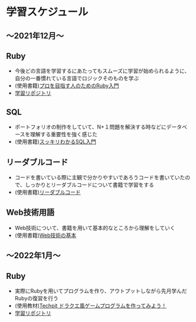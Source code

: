# 学習スケジュール

## 〜2021年12月〜 

## Ruby
* 今後どの言語を学習するにあたってもスムーズに学習が始められるように、自分の一番慣れている言語でロジックそのものを学ぶ
* (使用書籍)[プロを目指す人のためのRuby入門](https://www.amazon.co.jp/%E3%83%97%E3%83%AD%E3%82%92%E7%9B%AE%E6%8C%87%E3%81%99%E4%BA%BA%E3%81%AE%E3%81%9F%E3%82%81%E3%81%AERuby%E5%85%A5%E9%96%80-%E6%94%B9%E8%A8%822%E7%89%88-%E8%A8%80%E8%AA%9E%E4%BB%95%E6%A7%98%E3%81%8B%E3%82%89%E3%83%86%E3%82%B9%E3%83%88%E9%A7%86%E5%8B%95%E9%96%8B%E7%99%BA%E3%83%BB%E3%83%87%E3%83%90%E3%83%83%E3%82%B0%E6%8A%80%E6%B3%95%E3%81%BE%E3%81%A7-Software-Design/dp/4297124378/ref=sr_1_2_sspa?__mk_ja_JP=%E3%82%AB%E3%82%BF%E3%82%AB%E3%83%8A&crid=YB66OXTS0X2I&keywords=%E3%83%97%E3%83%AD%E3%82%92%E7%9B%AE%E6%8C%87%E3%81%99%E4%BA%BA%E3%81%AE%E3%81%9F%E3%82%81%E3%81%AEruby%E5%85%A5%E9%96%80&qid=1638370068&sprefix=%E3%83%97%E3%83%AD%E3%82%92%2Caps%2C616&sr=8-2-spons&psc=1&spLa=ZW5jcnlwdGVkUXVhbGlmaWVyPUFUTDIxUUlTSjdCRk8mZW5jcnlwdGVkSWQ9QTAzODAwNjUxWFNZQ1pRUkdMTkw3JmVuY3J5cHRlZEFkSWQ9QVJRRjRQV1Q2MVJWMiZ3aWRnZXROYW1lPXNwX2F0ZiZhY3Rpb249Y2xpY2tSZWRpcmVjdCZkb05vdExvZ0NsaWNrPXRydWU=)
* [学習リポジトリ](https://github.com/chiba97/ruby_study.git)

## SQL
* ポートフォリオの制作をしていて、N+１問題を解決する時などにデータベースを理解する重要性を強く感じた
* (使用書籍)[スッキリわかるSQL入門](https://www.amazon.co.jp/%E3%82%B9%E3%83%83%E3%82%AD%E3%83%AA%E3%82%8F%E3%81%8B%E3%82%8BSQL%E5%85%A5%E9%96%80-%E7%AC%AC2%E7%89%88-%E3%83%89%E3%83%AA%E3%83%AB222%E5%95%8F%E4%BB%98%E3%81%8D-%E3%82%B9%E3%83%83%E3%82%AD%E3%83%AA%E3%82%B7%E3%83%AA%E3%83%BC%E3%82%BA-%E4%B8%AD%E5%B1%B1%E6%B8%85%E5%96%AC/dp/4295005096/ref=sr_1_1?__mk_ja_JP=%E3%82%AB%E3%82%BF%E3%82%AB%E3%83%8A&crid=3ZU9YRYYWJ63&keywords=%E3%82%B9%E3%83%83%E3%82%AD%E3%83%AA%E3%82%8F%E3%81%8B%E3%82%8Bsql%E5%85%A5%E9%96%80&qid=1638370183&sprefix=%E3%82%B9%E3%83%83%E3%82%AD%E3%83%AA%2Caps%2C324&sr=8-1)

## リーダブルコード
* コードを書いている際に主観で分かりやすいであろうコードを書いていたので、しっかりとリーダブルコードについて書籍で学習をする
* (使用書籍)[リーダブルコード](https://www.amazon.co.jp/%E3%83%AA%E3%83%BC%E3%83%80%E3%83%96%E3%83%AB%E3%82%B3%E3%83%BC%E3%83%89-%E2%80%95%E3%82%88%E3%82%8A%E8%89%AF%E3%81%84%E3%82%B3%E3%83%BC%E3%83%89%E3%82%92%E6%9B%B8%E3%81%8F%E3%81%9F%E3%82%81%E3%81%AE%E3%82%B7%E3%83%B3%E3%83%97%E3%83%AB%E3%81%A7%E5%AE%9F%E8%B7%B5%E7%9A%84%E3%81%AA%E3%83%86%E3%82%AF%E3%83%8B%E3%83%83%E3%82%AF-Theory-practice-Boswell/dp/4873115655/ref=sr_1_1?__mk_ja_JP=%E3%82%AB%E3%82%BF%E3%82%AB%E3%83%8A&keywords=%E3%83%AA%E3%83%BC%E3%83%80%E3%83%96%E3%83%AB%E3%82%B3%E3%83%BC%E3%83%89&qid=1638370292&sr=8-1)

## Web技術用語
* Web技術について、書籍を用いて基本的なところから理解をしていく
* (使用書籍)[Web技術の基本](https://www.amazon.co.jp/%E3%82%A4%E3%83%A9%E3%82%B9%E3%83%88%E5%9B%B3%E8%A7%A3%E5%BC%8F-%E3%81%93%E3%81%AE%E4%B8%80%E5%86%8A%E3%81%A7%E5%85%A8%E9%83%A8%E3%82%8F%E3%81%8B%E3%82%8BWeb%E6%8A%80%E8%A1%93%E3%81%AE%E5%9F%BA%E6%9C%AC-%E5%B0%8F%E6%9E%97-%E6%81%AD%E5%B9%B3/dp/4797388811/ref=sr_1_1?__mk_ja_JP=%E3%82%AB%E3%82%BF%E3%82%AB%E3%83%8A&crid=1ME992JAABWUT&keywords=web%E6%8A%80%E8%A1%93%E3%81%AE%E5%9F%BA%E6%9C%AC&qid=1638370354&sprefix=web%E6%8A%80%E8%A1%93%2Caps%2C248&sr=8-1)


## 〜2022年1月〜 

## Ruby
* 実際にRubyを用いてプログラムを作り、アウトプットしながら先月学んだRubyの復習を行う
* (使用教材)[Techpit ドラクエ風ゲームプログラムを作ってみよう！](https://www.techpit.jp/courses/6)
* [学習リポジトリ](https://github.com/chiba97/ruby_draque_app.git)
